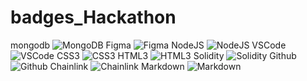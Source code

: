 # badges_Hackathon
mongodb
![MongoDB](https://img.shields.io/badge/MongoDB-4EA94B?style=for-the-badge&logo=mongodb&logoColor=white)
Figma
![Figma](https://img.shields.io/badge/Figma-F24E1E?style=for-the-badge&logo=figma&logoColor=white)
NodeJS
![NodeJS](https://img.shields.io/badge/Node%20js-339933?style=for-the-badge&logo=nodedotjs&logoColor=white)
VSCode
![VSCode](https://img.shields.io/badge/Visual_Studio_Code-0078D4?style=for-the-badge&logo=visual%20studio%20code&logoColor=white)
CSS3
![CSS3](https://img.shields.io/badge/CSS3-1572B6?style=for-the-badge&logo=css3&logoColor=white)
HTML3
![HTML3](https://img.shields.io/badge/HTML5-E34F26?style=for-the-badge&logo=html5&logoColor=white)
Solidity
![Solidity](https://img.shields.io/badge/Solidity-e6e6e6?style=for-the-badge&logo=solidity&logoColor=black)
Github
![Github](https://img.shields.io/badge/GitHub-100000?style=for-the-badge&logo=github&logoColor=white)
Chainlink
![Chainlink](https://img.shields.io/badge/Chainlink-375BD2?style=for-the-badge&logo=Chainlink&logoColor=white)
Markdown
![Markdown](https://img.shields.io/badge/markdown-%23000000.svg?style=for-the-badge&logo=markdown&logoColor=white)
